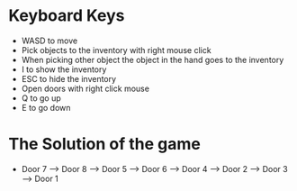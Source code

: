 # Keyboard Keys

- WASD to move 
- Pick objects to the inventory with right mouse click 
- When picking other object the object in the hand goes to the inventory 
- I to show the inventory
- ESC to hide the inventory 
- Open doors with right click mouse  
- Q to go up 
- E to go down 

# The Solution of the game 

- Door 7 --> Door 8 --> Door 5 --> Door 6 --> Door 4 --> Door 2 --> Door 3 --> Door 1 